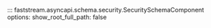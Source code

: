 

::: faststream.asyncapi.schema.security.SecuritySchemaComponent
    options:
      show_root_full_path: false
